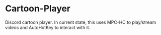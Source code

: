 # Cartoon-Player

Discord cartoon player. In current state, this uses MPC-HC to play/stream videos and AutoHotKey to interact with it. 
